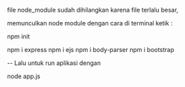 file node_module sudah dihilangkan karena file terlalu besar,

memunculkan node module dengan cara
di terminal ketik :

npm init

npm i express
npm i ejs
npm i body-parser
npm i bootstrap

-- Lalu untuk run aplikasi dengan

node app.js